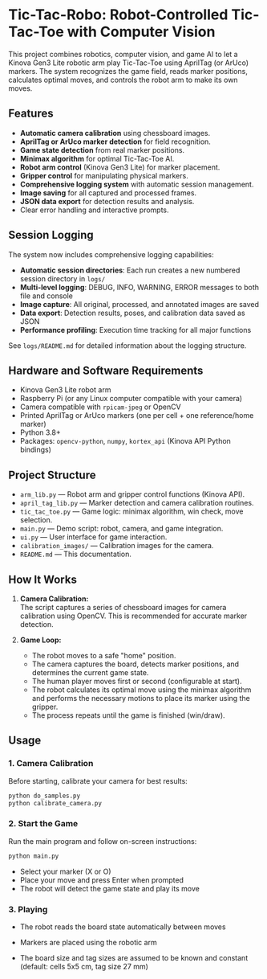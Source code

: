 # Tic-Tac-Robo: Robot-Controlled Tic-Tac-Toe with Computer Vision

This project combines robotics, computer vision, and game AI to let a Kinova Gen3 Lite robotic arm play Tic-Tac-Toe using AprilTag (or ArUco) markers. The system recognizes the game field, reads marker positions, calculates optimal moves, and controls the robot arm to make its own moves.

## Features

- **Automatic camera calibration** using chessboard images.
- **AprilTag or ArUco marker detection** for field recognition.
- **Game state detection** from real marker positions.
- **Minimax algorithm** for optimal Tic-Tac-Toe AI.
- **Robot arm control** (Kinova Gen3 Lite) for marker placement.
- **Gripper control** for manipulating physical markers.
- **Comprehensive logging system** with automatic session management.
- **Image saving** for all captured and processed frames.
- **JSON data export** for detection results and analysis.
- Clear error handling and interactive prompts.

## Session Logging

The system now includes comprehensive logging capabilities:

- **Automatic session directories**: Each run creates a new numbered session directory in `logs/`
- **Multi-level logging**: DEBUG, INFO, WARNING, ERROR messages to both file and console
- **Image capture**: All original, processed, and annotated images are saved
- **Data export**: Detection results, poses, and calibration data saved as JSON
- **Performance profiling**: Execution time tracking for all major functions

See `logs/README.md` for detailed information about the logging structure.

## Hardware and Software Requirements

- Kinova Gen3 Lite robot arm
- Raspberry Pi (or any Linux computer compatible with your camera)
- Camera compatible with `rpicam-jpeg` or OpenCV
- Printed AprilTag or ArUco markers (one per cell + one reference/home marker)
- Python 3.8+
- Packages: `opencv-python`, `numpy`, `kortex_api` (Kinova API Python bindings)

## Project Structure

- `arm_lib.py` — Robot arm and gripper control functions (Kinova API).
- `april_tag_lib.py` — Marker detection and camera calibration routines.
- `tic_tac_toe.py` — Game logic: minimax algorithm, win check, move selection.
- `main.py` — Demo script: robot, camera, and game integration.
- `ui.py` — User interface for game interaction.
- `calibration_images/` — Calibration images for the camera.
- `README.md` — This documentation.

## How It Works

1. **Camera Calibration:**  
   The script captures a series of chessboard images for camera calibration using OpenCV. This is recommended for accurate marker detection.

2. **Game Loop:**  
   - The robot moves to a safe "home" position.
   - The camera captures the board, detects marker positions, and determines the current game state.
   - The human player moves first or second (configurable at start).
   - The robot calculates its optimal move using the minimax algorithm and performs the necessary motions to place its marker using the gripper.
   - The process repeats until the game is finished (win/draw).

## Usage

### 1. Camera Calibration

Before starting, calibrate your camera for best results:
```bash
python do_samples.py
python calibrate_camera.py
```
### 2. Start the Game
Run the main program and follow on-screen instructions:
```bash
python main.py
```
- Select your marker (X or O)
- Place your move and press Enter when prompted
- The robot will detect the game state and play its move

### 3. Playing
- The robot reads the board state automatically between moves

- Markers are placed using the robotic arm

- The board size and tag sizes are assumed to be known and constant (default: cells 5x5 cm, tag size 27 mm)